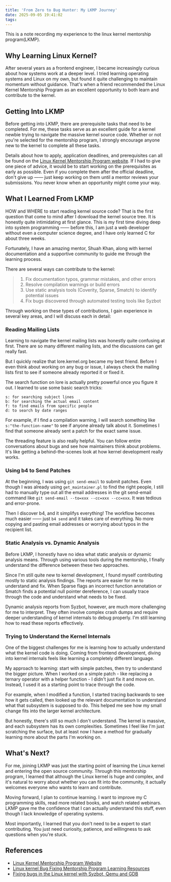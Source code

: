 ```yaml
---
title: 'From Zero to Bug Hunter: My LKMP Journey'
date: 2025-09-05 19:41:02
tags:
---
```


This is a note recording my experience to the linux kernel mentorship program(LKMP).

<!-- more -->

## Why Learning Linux Kernel?

After several years as a frontend engineer, I became increasingly curious about how systems work at a deeper level. I tried learning operating systems and Linux on my own, but found it quite challenging to maintain momentum without guidance. That's when a friend recommended the Linux Kernel Mentorship Program as an excellent opportunity to both learn and contribute to the kernel.

## Getting Into LKMP

Before getting into LKMP, there are prerequisite tasks that need to be completed. For me, these tasks serve as an excellent guide for a kernel newbie trying to navigate the massive kernel source code. Whether or not you're selected for the mentorship program, I strongly encourage anyone new to the kernel to complete all these tasks.

Details about how to apply, application deadlines, and prerequisites can all be found on the [Linux Kernel Mentorship Program website](https://wiki.linuxfoundation.org/lkmp). If I had to give one piece of advice, it would be to start working on the prerequisites as early as possible. Even if you complete them after the official deadline, don't give up —— just keep working on them until a mentor reviews your submissions. You never know when an opportunity might come your way.

## What I Learned From LKMP

HOW and WHERE to start reading kernel source code? That is the first question that come to mind after I download the kernel source tree. It is honestly quite intimidating at first glance. This is my first time diving deep into system programming —— before this, I am just a web developer without even a computer science degree, and I have only learned C for about three weeks.

Fortunately, I have an amazing mentor, Shuah Khan, along with kernel documentation and a supportive community to guide me through the learning process.

There are several ways can contribute to the kernel:
> 1. Fix documentation typos, grammar mistakes, and other errors
> 2. Resolve compilation warnings or build errors
> 3. Use static analysis tools (Coverity, Sparse, Smatch) to identify potential issues
> 4. Fix bugs discovered through automated testing tools like Syzbot

Through working on these types of contributions, I gain experience in several key areas, and I will discuss each in detail:

### Reading Mailing Lists

Learning to navigate the kernel mailing lists was honestly quite confusing at first. There are so many different mailing lists, and the discussions can get really fast.

But I quickly realize that lore.kernel.org became my best friend. Before I even think about working on any bug or issue, I always check the mailing lists first to see if someone already reported it or fixed it.

The search function on lore is actually pretty powerful once you figure it out. I learned to use some basic search tricks:

```
s: for searching subject lines
b: for searching the actual email content
f: to find emails from specific people
d: to search by date ranges
```

For example, if I find a compilation warning, I will search something like `s:"the-function-name"` to see if anyone already talk about it. Sometimes I find that someone already sent a patch for the exact same issue.

The threading feature is also really helpful. You can follow entire conversations about bugs and see how maintainers think about problems. It's like getting a behind-the-scenes look at how kernel development really works.

### Using b4 to Send Patches

At the beginning, I was using `git send-email` to submit patches. Even though I was already using `get_maintainer.pl` to find the right people, I still had to manually type out all the email addresses in the git send-email command like `git send-email --to=xxx --cc=xxx --cc=xxx`. It was tedious and error-prone.

Then I discover b4, and it simplifys everything! The workflow becomes much easier —— just `b4 send` and it takes care of everything. No more copying and pasting email addresses or worrying about typos in the recipient list.

### Static Analysis vs. Dynamic Analysis

Before LKMP, I honestly have no idea what static analysis or dynamic analysis means. Through using various tools during the mentorship, I finally understand the difference between these two approaches.

Since I'm still quite new to kernel development, I found myself contributing mostly to static analysis findings. The reports are easier for me to understand and fix. When Sparse flags an incorrect function annotation or Smatch finds a potential null pointer dereference, I can usually trace through the code and understand what needs to be fixed.

Dynamic analysis reports from Syzbot, however, are much more challenging for me to interpret. They often involve complex crash dumps and require deeper understanding of kernel internals to debug properly. I'm still learning how to read these reports effectively.

### Trying to Understand the Kernel Internals

One of the biggest challenges for me is learning how to actually understand what the kernel code is doing. Coming from frontend development, diving into kernel internals feels like learning a completely different language.

My approach to learning: start with simple patches, then try to understand the bigger picture. When I worked on a simple patch - like replacing a ternary operator with a helper function - I didn't just fix it and move on. Instead, I used it as a starting point to trace through the code.

For example, when I modified a function, I started tracing backwards to see how it gets called, then looked up the relevant documentation to understand what that subsystem is supposed to do. This helped me see how my small change fits into the larger kernel architecture.

But honestly, there's still so much I don't understand. The kernel is massive, and each subsystem has its own complexities. Sometimes I feel like I'm just scratching the surface, but at least now I have a method for gradually learning more about the parts I'm working on.

## What's Next?

For me, joining LKMP was just the starting point of learning the Linux kernel and entering the open source community. Through this mentorship program, I learned that although the Linux kernel is huge and complex, and it's natural to worry about whether you can fit into the community, it actually welcomes everyone who wants to learn and contribute.

Moving forward, I plan to continue learning. I want to improve my C programming skills, read more related books, and watch related webinars. LKMP gave me the confidence that I can actually understand this stuff, even though I lack knowledge of operating systems.

Most importantly, I learned that you don't need to be a expert to start contributing. You just need curiosity, patience, and willingness to ask questions when you're stuck.

## References
- [Linux Kernel Mentorship Program Website](https://wiki.linuxfoundation.org/lkmp)
- [Linux kernel Bug Fixing Mentorship Program Learning Resources](https://drive.google.com/file/d/1Nyfdy2OqSjKr0DnlhFtMx4NR6uTs4swq/view)
- [Fixing bugs in the Linux kernel with Syzbot, Qemu and GDB](https://hackerbikepacker.com/syzbot)
